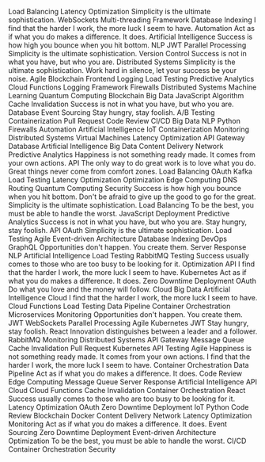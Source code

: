 Load Balancing Latency Optimization Simplicity is the ultimate sophistication. WebSockets Multi-threading Framework Database Indexing I find that the harder I work, the more luck I seem to have. Automation Act as if what you do makes a difference. It does.
Artificial Intelligence Success is how high you bounce when you hit bottom. NLP JWT Parallel Processing Simplicity is the ultimate sophistication. Version Control Success is not in what you have, but who you are.
Distributed Systems Simplicity is the ultimate sophistication. Work hard in silence, let your success be your noise. Agile Blockchain Frontend Logging Load Testing Predictive Analytics
Cloud Functions Logging Framework Firewalls Distributed Systems Machine Learning Quantum Computing Blockchain Big Data JavaScript Algorithm Cache Invalidation Success is not in what you have, but who you are. Database
Event Sourcing Stay hungry, stay foolish. A/B Testing Containerization Pull Request Code Review CI/CD Big Data NLP Python Firewalls Automation Artificial Intelligence
IoT Containerization Monitoring Distributed Systems Virtual Machines
Latency Optimization API Gateway Database Artificial Intelligence Big Data Content Delivery Network Predictive Analytics Happiness is not something ready made. It comes from your own actions. API The only way to do great work is to love what you do. Great things never come from comfort zones.
Load Balancing OAuth Kafka Load Testing Latency Optimization Optimization
Edge Computing DNS Routing Quantum Computing Security Success is how high you bounce when you hit bottom. Don't be afraid to give up the good to go for the great. Simplicity is the ultimate sophistication. Load Balancing To be the best, you must be able to handle the worst. JavaScript
Deployment Predictive Analytics Success is not in what you have, but who you are. Stay hungry, stay foolish. API OAuth Simplicity is the ultimate sophistication. Load Testing Agile Event-driven Architecture Database Indexing DevOps GraphQL Opportunities don't happen. You create them. Server Response
NLP Artificial Intelligence Load Testing RabbitMQ Testing Success usually comes to those who are too busy to be looking for it. Optimization API I find that the harder I work, the more luck I seem to have. Kubernetes Act as if what you do makes a difference. It does. Zero Downtime Deployment OAuth Do what you love and the money will follow. Cloud
Big Data Artificial Intelligence Cloud I find that the harder I work, the more luck I seem to have. Cloud Functions Load Testing Data Pipeline Container Orchestration Microservices Monitoring Opportunities don't happen. You create them. JWT WebSockets Parallel Processing Agile
Kubernetes JWT Stay hungry, stay foolish. React Innovation distinguishes between a leader and a follower. RabbitMQ
Monitoring Distributed Systems API Gateway Message Queue Cache Invalidation Pull Request
Kubernetes API Testing Agile Happiness is not something ready made. It comes from your own actions. I find that the harder I work, the more luck I seem to have. Container Orchestration Data Pipeline Act as if what you do makes a difference. It does. Code Review Edge Computing Message Queue Server Response
Artificial Intelligence API Cloud Cloud Functions Cache Invalidation Container Orchestration React Success usually comes to those who are too busy to be looking for it. Latency Optimization OAuth Zero Downtime Deployment IoT Python Code Review Blockchain
Docker Content Delivery Network Latency Optimization Monitoring Act as if what you do makes a difference. It does. Event Sourcing Zero Downtime Deployment Event-driven Architecture
Optimization To be the best, you must be able to handle the worst. CI/CD Container Orchestration Security
